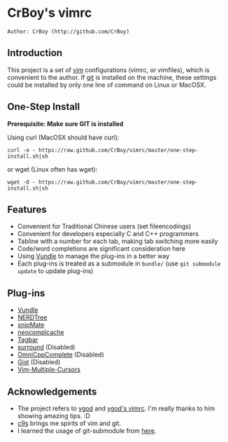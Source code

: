 CrBoy's vimrc
=============
`Author: CrBoy (http://github.com/CrBoy)`

Introduction
------------
This project is a set of [vim] configurations (vimrc, or vimfiles), which is convenient to the author. If [git] is installed on the machine, these settings could be installed by only one line of command on Linux or MacOSX.

[vim]: http://www.vim.org/
[git]: http://git-scm.com/

One-Step Install
----------------
**Prerequisite: Make sure GIT is installed**

Using curl (MacOSX should have curl):

	curl -o - https://raw.github.com/CrBoy/vimrc/master/one-step-install.sh|sh

or wget (Linux often has wget):

	wget -O - https://raw.github.com/CrBoy/vimrc/master/one-step-install.sh|sh

Features
--------
- Convenient for Traditional Chinese users (set fileencodings)
- Convenient for developers especially C and C++ programmers
- Tabline with a number for each tab, making tab switching more easily
- Code/word completions are significant consideration here
- Using [Vundle] to manage the plug-ins in a better way
- Each plug-ins is treated as a submodule in `bundle/` (use `git submodule update` to update plug-ins)

Plug-ins
--------
- [Vundle]
- [NERDTree]
- [snipMate]
- [neocomplcache]
- [Tagbar]
- [surround]() (Disabled)
- [OmniCppComplete]() (Disabled)
- [Gist]() (Disabled)
- [Vim-Multiple-Cursors]

[Vundle]: https://github.com/gmarik/vundle
[NERDTree]: http://www.vim.org/scripts/script.php?script_id=1658
[snipMate]: http://www.vim.org/scripts/script.php?script_id=2540
[neocomplcache]: http://www.vim.org/scripts/script.php?script_id=2620
[Tagbar]: http://www.vim.org/scripts/script.php?script_id=3465
[surround]: http://www.vim.org/scripts/script.php?script_id=1697
[OmniCppComplete]: http://www.vim.org/scripts/script.php?script_id=1520
[Gist]: http://www.vim.org/scripts/script.php?script_id=2423
[Vim-Multiple-Cursors]: https://github.com/terryma/vim-multiple-cursors

Acknowledgements
----------------
- The project refers to [vgod] and [vgod's vimrc]. I'm really thanks to him showing amazing tips. :D
- [c9s] brings me spirits of vim and git.
- I learned the usage of git-submodule from [here][git-submodule].

[vgod]: https://github.com/vgod
[vgod's vimrc]: https://github.com/vgod/vimrc
[c9s]: https://github.com/c9s
[git-submodule]: http://josephjiang.com/entry.php?id=342
